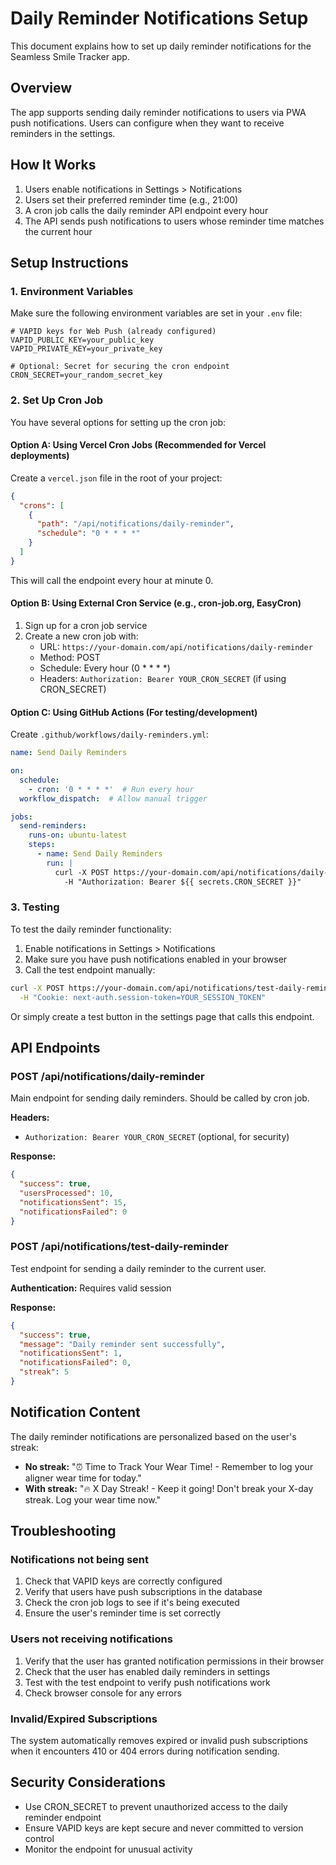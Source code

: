 
# Daily Reminder Notifications Setup

This document explains how to set up daily reminder notifications for the Seamless Smile Tracker app.

## Overview

The app supports sending daily reminder notifications to users via PWA push notifications. Users can configure when they want to receive reminders in the settings.

## How It Works

1. Users enable notifications in Settings > Notifications
2. Users set their preferred reminder time (e.g., 21:00)
3. A cron job calls the daily reminder API endpoint every hour
4. The API sends push notifications to users whose reminder time matches the current hour

## Setup Instructions

### 1. Environment Variables

Make sure the following environment variables are set in your `.env` file:

```env
# VAPID keys for Web Push (already configured)
VAPID_PUBLIC_KEY=your_public_key
VAPID_PRIVATE_KEY=your_private_key

# Optional: Secret for securing the cron endpoint
CRON_SECRET=your_random_secret_key
```

### 2. Set Up Cron Job

You have several options for setting up the cron job:

#### Option A: Using Vercel Cron Jobs (Recommended for Vercel deployments)

Create a `vercel.json` file in the root of your project:

```json
{
  "crons": [
    {
      "path": "/api/notifications/daily-reminder",
      "schedule": "0 * * * *"
    }
  ]
}
```

This will call the endpoint every hour at minute 0.

#### Option B: Using External Cron Service (e.g., cron-job.org, EasyCron)

1. Sign up for a cron job service
2. Create a new cron job with:
   - URL: `https://your-domain.com/api/notifications/daily-reminder`
   - Method: POST
   - Schedule: Every hour (0 * * * *)
   - Headers: `Authorization: Bearer YOUR_CRON_SECRET` (if using CRON_SECRET)

#### Option C: Using GitHub Actions (For testing/development)

Create `.github/workflows/daily-reminders.yml`:

```yaml
name: Send Daily Reminders

on:
  schedule:
    - cron: '0 * * * *'  # Run every hour
  workflow_dispatch:  # Allow manual trigger

jobs:
  send-reminders:
    runs-on: ubuntu-latest
    steps:
      - name: Send Daily Reminders
        run: |
          curl -X POST https://your-domain.com/api/notifications/daily-reminder \
            -H "Authorization: Bearer ${{ secrets.CRON_SECRET }}"
```

### 3. Testing

To test the daily reminder functionality:

1. Enable notifications in Settings > Notifications
2. Make sure you have push notifications enabled in your browser
3. Call the test endpoint manually:

```bash
curl -X POST https://your-domain.com/api/notifications/test-daily-reminder \
  -H "Cookie: next-auth.session-token=YOUR_SESSION_TOKEN"
```

Or simply create a test button in the settings page that calls this endpoint.

## API Endpoints

### POST /api/notifications/daily-reminder
Main endpoint for sending daily reminders. Should be called by cron job.

**Headers:**
- `Authorization: Bearer YOUR_CRON_SECRET` (optional, for security)

**Response:**
```json
{
  "success": true,
  "usersProcessed": 10,
  "notificationsSent": 15,
  "notificationsFailed": 0
}
```

### POST /api/notifications/test-daily-reminder
Test endpoint for sending a daily reminder to the current user.

**Authentication:** Requires valid session

**Response:**
```json
{
  "success": true,
  "message": "Daily reminder sent successfully",
  "notificationsSent": 1,
  "notificationsFailed": 0,
  "streak": 5
}
```

## Notification Content

The daily reminder notifications are personalized based on the user's streak:

- **No streak:** "⏰ Time to Track Your Wear Time! - Remember to log your aligner wear time for today."
- **With streak:** "🔥 X Day Streak! - Keep it going! Don't break your X-day streak. Log your wear time now."

## Troubleshooting

### Notifications not being sent

1. Check that VAPID keys are correctly configured
2. Verify that users have push subscriptions in the database
3. Check the cron job logs to see if it's being executed
4. Ensure the user's reminder time is set correctly

### Users not receiving notifications

1. Verify that the user has granted notification permissions in their browser
2. Check that the user has enabled daily reminders in settings
3. Test with the test endpoint to verify push notifications work
4. Check browser console for any errors

### Invalid/Expired Subscriptions

The system automatically removes expired or invalid push subscriptions when it encounters 410 or 404 errors during notification sending.

## Security Considerations

- Use CRON_SECRET to prevent unauthorized access to the daily reminder endpoint
- Ensure VAPID keys are kept secure and never committed to version control
- Monitor the endpoint for unusual activity

